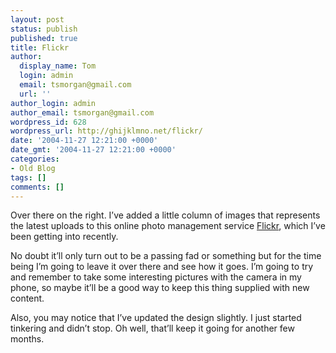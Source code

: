 ```yaml
---
layout: post
status: publish
published: true
title: Flickr
author:
  display_name: Tom
  login: admin
  email: tsmorgan@gmail.com
  url: ''
author_login: admin
author_email: tsmorgan@gmail.com
wordpress_id: 628
wordpress_url: http://ghijklmno.net/flickr/
date: '2004-11-27 12:21:00 +0000'
date_gmt: '2004-11-27 12:21:00 +0000'
categories:
- Old Blog
tags: []
comments: []
---
```

<p>Over there on the right. I&#8217;ve added a little column of images that represents the latest uploads to this online photo management service <a href="http://www.flickr.com">Flickr</a>, which I&#8217;ve been getting into recently.</p>

<p>No doubt it&#8217;ll only turn out to be a passing fad or something but for the time being I&#8217;m going to leave it over there and see how it goes. I&#8217;m going to try and remember to take some interesting pictures with the camera in my phone, so maybe it&#8217;ll be a good way to keep this thing supplied with new content.</p>

<p>Also, you may notice that I&#8217;ve updated the design slightly. I just started tinkering and didn&#8217;t stop. Oh well, that&#8217;ll keep it going for another few months.</p>

